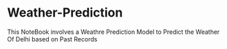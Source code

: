 # Weather-Prediction
This NoteBook involves a Weathre Prediction Model to Predict the Weather Of Delhi based on Past Records

